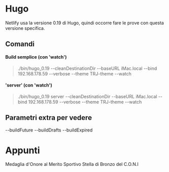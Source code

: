 # Hugo

Netlify usa la versione 0.19 di Hugo, quindi occorre fare le prove con questa versione specifica.


## Comandi

#### Build semplice (con 'watch')
> ./bin/hugo_0.19 --cleanDestinationDir --baseURL iMac.local --bind 192.168.178.59 --verbose --theme TRJ-theme --watch

#### 'server' (con 'watch')
> ./bin/hugo_0.19 server --cleanDestinationDir --baseURL iMac.local --bind 192.168.178.59 --verbose --theme TRJ-theme --watch


## Parametri extra per vedere 
--buildFuture --buildDrafts --buildExpired


# Appunti

Medaglia d'Onore al Merito Sportivo
Stella di Bronzo del C.O.N.I
